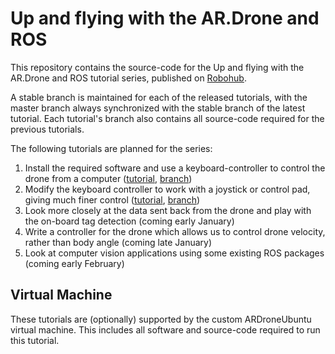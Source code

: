 Up and flying with the AR.Drone and ROS
========================================================

This repository contains the source-code for the Up and flying with the AR.Drone and ROS tutorial series, published on [Robohub](http://www.robohub.org).

A stable branch is maintained for each of the released tutorials, with the master branch always synchronized with the stable branch of the latest tutorial. Each tutorial's branch also contains all source-code required for the previous tutorials.

The following tutorials are planned for the series:

1. Install the required software and use a keyboard-controller to control the drone from a computer ([tutorial](robohub.org/up-and-flying-with-the-ar-drone-and-ros-getting-started), [branch](https://github.com/mikehamer/ardrone_tutorials/tree/getting-started))
2. Modify the keyboard controller to work with a joystick or control pad, giving much finer control ([tutorial](robohub.org/up-and-flying-with-the-ar-drone-and-ros-joystick-control), [branch](https://github.com/mikehamer/ardrone_tutorials/tree/joystick-control))
3. Look more closely at the data sent back from the drone and play with the on-board tag detection (coming early January)
4. Write a controller for the drone which allows us to control drone velocity, rather than body angle (coming late January)
5. Look at computer vision applications using some existing ROS packages (coming early February)

Virtual Machine
---------------

These tutorials are (optionally) supported by the custom ARDroneUbuntu virtual machine. This includes all software and source-code required to run this tutorial.